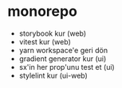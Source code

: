 # monorepo

- storybook kur (web)
- vitest kur (web)
- yarn workspace'e geri dön
- gradient generator kur (ui)
- sx'in her prop'unu test et (ui)
- stylelint kur (ui-web)
